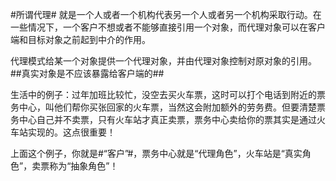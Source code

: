 #所谓代理#
	就是一个人或者一个机构代表另一个人或者另一个机构采取行动。在一些情况下，一个客户不想或者不能够直接引用一个对象，而代理对象可以在客户端和目标对象之前起到中介的作用。
	
代理模式给某一个对象提供一个代理对象，并由代理对象控制对原对象的引用。
##真实对象是不应该暴露给客户端的##

生活中的例子：过年加班比较忙，没空去买火车票，这时可以打个电话到附近的票务中心，叫他们帮你买张回家的火车票，当然这会附加额外的劳务费。但要清楚票务中心自己并不卖票，只有火车站才真正卖票，票务中心卖给你的票其实是通过火车站实现的。这点很重要！

上面这个例子，你就是#“客户”#，票务中心就是“代理角色”，火车站是“真实角色”，卖票称为“抽象角色”！